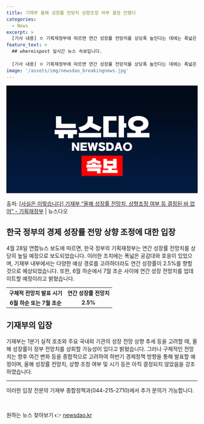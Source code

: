 ```yaml
---
title: 기재부 올해 성장률 전망치 상향조정 여부 결정 안됐다
categories:
  - News
excerpt: >
  [기사 내용] ㅇ 기획재정부에 따르면 연간 성장률 전망치를 상당폭 높인다는 데에는 폭넓은 공감대가 이뤄진 분…
feature_text: >
  ## whereispost 실시간 뉴스 속보입니다.

  [기사 내용] ㅇ 기획재정부에 따르면 연간 성장률 전망치를 상당폭 높인다는 데에는 폭넓은 공감대가 이뤄진 분…
image: '/assets/img/newsdao_breakingnews.jpg'
---
```


![뉴스다오 속보](/assets/img/newsdao_breakingnews.jpg)

<p>출처: <a href="https://newsdao.kr/3696" rel="dofollow">[사실은 이렇습니다] 기재부 “올해 성장률 전망치, 상향조정 여부 등 결정된 바 없어” - 기획재정부</a> | 뉴스다오</p>

<h2 data-ke-size="size26">한국 정부의 경제 성장률 전망 상향 조정에 대한 입장</h2>
<p data-ke-size="size16">4월 28일 연합뉴스 보도에 따르면, 한국 정부의 기획재정부는 연간 성장률 전망치를 상당히 높일 예정으로 보도되었습니다. 이러한 조치에는 폭넓은 공감대와 호응이 있었으며, 기재부 내부에서는 다양한 예상 경로를 고려하더라도 연간 성장률이 2.5%를 향할 것으로 예상되었습니다. 또한, 6월 하순에서 7월 초순 사이에 연간 성장 전망치를 업데이트할 예정이라고 밝혔습니다.</p>
<table>
  <tr>
    <th>구체적 전망치 발표 시기</th>
    <th>연간 성장률 전망치</th> 
  </tr>
  <tr>
    <td style="text-align: center; height: 17px;"><b>6월 하순 또는 7월 초순</b></td>
    <td style="text-align: center; height: 17px;"><b>2.5%</b></td>
  </tr>
</table>

<h2 data-ke-size="size26">기재부의 입장</h2>
<p data-ke-size="size16">기재부는 1분기 실적 호조와 주요 국내외 기관의 성장 전망 상향 추세 등을 고려할 때, 올해 성장률이 정부 전망치를 상회할 가능성이 있다고 밝혔습니다. 그러나 구체적인 전망치는 향후 여건 변화 등을 종합적으로 고려하여 하반기 경제정책 방향을 통해 발표할 예정이며, 올해 성장률 전망치, 상향 조정 여부 및 시기 등은 아직 결정되지 않았음을 강조하였습니다.</p>
<hr>
<p data-ke-size="size16">이러한 입장 전문의 기재부 종합정책과(044-215-2710)에서 추가 문의가 가능합니다.</p>
<p data-ke-size="size16">&nbsp;</p> 

원하는 뉴스 찾아보기 👉 <a href="https://newsdao.kr" rel="dofollow">newsdao.kr</a>


